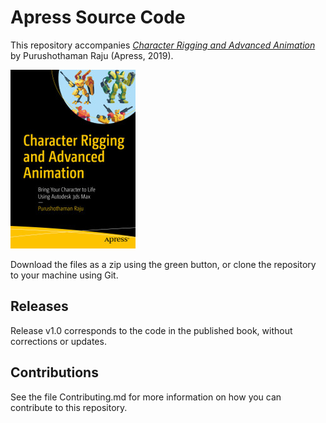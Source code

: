 # Apress Source Code

This repository accompanies [*Character Rigging and Advanced Animation*](https://www.apress.com/9781484250365) by Purushothaman Raju (Apress, 2019).

[comment]: #cover
![Cover image](9781484250365.jpg)

Download the files as a zip using the green button, or clone the repository to your machine using Git.

## Releases

Release v1.0 corresponds to the code in the published book, without corrections or updates.

## Contributions

See the file Contributing.md for more information on how you can contribute to this repository.
